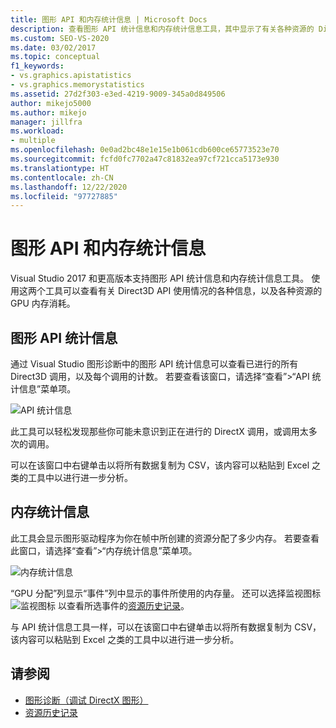 ```yaml
---
title: 图形 API 和内存统计信息 | Microsoft Docs
description: 查看图形 API 统计信息和内存统计信息工具，其中显示了有关各种资源的 Direct3D API 使用情况和 GPU 内存消耗的信息。
ms.custom: SEO-VS-2020
ms.date: 03/02/2017
ms.topic: conceptual
f1_keywords:
- vs.graphics.apistatistics
- vs.graphics.memorystatistics
ms.assetid: 27d2f303-e3ed-4219-9009-345a0d849506
author: mikejo5000
ms.author: mikejo
manager: jillfra
ms.workload:
- multiple
ms.openlocfilehash: 0e0ad2bc48e1e15e1b061cdb600ce65773523e70
ms.sourcegitcommit: fcfd0fc7702a47c81832ea97cf721cca5173e930
ms.translationtype: HT
ms.contentlocale: zh-CN
ms.lasthandoff: 12/22/2020
ms.locfileid: "97727885"
---
```

# <a name="graphics-api-and-memory-statistics"></a>图形 API 和内存统计信息
<!-- VERSIONLESS -->
Visual Studio 2017 和更高版本支持图形 API 统计信息和内存统计信息工具。  使用这两个工具可以查看有关 Direct3D API 使用情况的各种信息，以及各种资源的 GPU 内存消耗。

## <a name="graphics-api-statistics"></a>图形 API 统计信息
通过 Visual Studio 图形诊断中的图形 API 统计信息可以查看已进行的所有 Direct3D 调用，以及每个调用的计数。  若要查看该窗口，请选择“查看”>“API 统计信息”菜单项。

![API 统计信息](media/gfx_diag_api_statistics.png)

此工具可以轻松发现那些你可能未意识到正在进行的 DirectX 调用，或调用太多次的调用。

可以在该窗口中右键单击以将所有数据复制为 CSV，该内容可以粘贴到 Excel 之类的工具中以进行进一步分析。

## <a name="memory-statistics"></a>内存统计信息
此工具会显示图形驱动程序为你在帧中所创建的资源分配了多少内存。  若要查看此窗口，请选择“查看”>“内存统计信息”菜单项。

![内存统计信息](media/gfx_diag_memory_statistics.png)

“GPU 分配”列显示“事件”列中显示的事件所使用的内存量。  还可以选择监视图标 ![监视图标](media/gfx_watch.png) 以查看所选事件的[资源历史记录](graphics-event-list.md#resource-history)。

与 API 统计信息工具一样，可以在该窗口中右键单击以将所有数据复制为 CSV，该内容可以粘贴到 Excel 之类的工具中以进行进一步分析。

## <a name="see-also"></a>请参阅
- [图形诊断（调试 DirectX 图形）](visual-studio-graphics-diagnostics.md)
- [资源历史记录](graphics-event-list.md#resource-history)
<!-- /VERSIONLESS -->